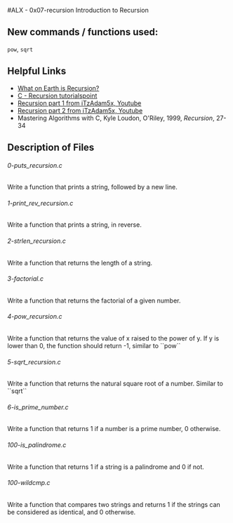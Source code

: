 #ALX - 0x07-recursion
Introduction to Recursion
## New commands / functions used:
``pow``, ``sqrt``
## Helpful Links
* [What on Earth is Recursion?](https://www.youtube.com/watch?v=Mv9NEXX1VHc)
* [C - Recursion tutorialspoint](https://www.tutorialspoint.com/cprogramming/c_recursion.htm)
* [Recursion part 1 from iTzAdam5x, Youtube](https://www.youtube.com/watch?v=XGxbXMP6k8k)
* [Recursion part 2 from iTzAdam5x, Youtube](https://www.youtube.com/watch?v=7XiIS6HobNs)
* Mastering Algorithms with C, Kyle Loudon, O'Riley, 1999, <em>Recursion</em>, 27-34

## Description of Files
<h6>0-puts_recursion.c</h6>
Write a function that prints a string, followed by a new line.
<h6>1-print_rev_recursion.c</h6>
Write a function that prints a string, in reverse.
<h6>2-strlen_recursion.c</h6>
Write a function that returns the length of a string.
<h6>3-factorial.c</h6>
Write a function that returns the factorial of a given number.
<h6>4-pow_recursion.c</h6>
Write a function that returns the value of x raised to the power of y. If y is lower than 0, the function should return -1, similar to ``pow`` 
<h6>5-sqrt_recursion.c</h6>
Write a function that returns the natural square root of a number. Similar to ``sqrt``
<h6>6-is_prime_number.c</h6>
Write a function that returns 1 if a number is a prime number, 0 otherwise.
<h6>100-is_palindrome.c</h6>
Write a function that returns 1 if a string is a palindrome and 0 if not.
<h6>100-wildcmp.c</h6>
Write a function that compares two strings and returns 1 if the strings can be considered as identical, and 0 otherwise.
